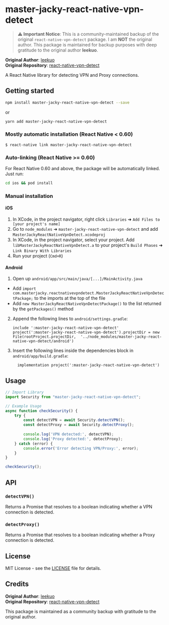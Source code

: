 
# master-jacky-react-native-vpn-detect

> **⚠️ Important Notice**: This is a community-maintained backup of the original `react-native-vpn-detect` package. I am **NOT** the original author. This package is maintained for backup purposes with deep gratitude to the original author **leekuo**.

**Original Author**: [leekuo](https://github.com/leekuo)  
**Original Repository**: [react-native-vpn-detect](https://github.com/leekuo/react-native-vpn-detect)

A React Native library for detecting VPN and Proxy connections.

## Getting started

```bash
npm install master-jacky-react-native-vpn-detect --save
```

or

```bash
yarn add master-jacky-react-native-vpn-detect
```

### Mostly automatic installation (React Native < 0.60)

`$ react-native link master-jacky-react-native-vpn-detect`

### Auto-linking (React Native >= 0.60)

For React Native 0.60 and above, the package will be automatically linked. Just run:

```bash
cd ios && pod install
```

### Manual installation


#### iOS

1. In XCode, in the project navigator, right click `Libraries` ➜ `Add Files to [your project's name]`
2. Go to `node_modules` ➜ `master-jacky-react-native-vpn-detect` and add `MasterJackyReactNativeVpnDetect.xcodeproj`
3. In XCode, in the project navigator, select your project. Add `libMasterJackyReactNativeVpnDetect.a` to your project's `Build Phases` ➜ `Link Binary With Libraries`
4. Run your project (`Cmd+R`)

#### Android

1. Open up `android/app/src/main/java/[...]/MainActivity.java`
  - Add `import com.masterjacky.reactnativevpndetect.MasterJackyReactNativeVpnDetectPackage;` to the imports at the top of the file
  - Add `new MasterJackyReactNativeVpnDetectPackage()` to the list returned by the `getPackages()` method
2. Append the following lines to `android/settings.gradle`:
  	```
  	include ':master-jacky-react-native-vpn-detect'
  	project(':master-jacky-react-native-vpn-detect').projectDir = new File(rootProject.projectDir, 	'../node_modules/master-jacky-react-native-vpn-detect/android')
  	```
3. Insert the following lines inside the dependencies block in `android/app/build.gradle`:
  	```
      implementation project(':master-jacky-react-native-vpn-detect')
  	```


## Usage

```javascript
// Import Library
import Security from "master-jacky-react-native-vpn-detect";

// Example Usage
async function checkSecurity() {
	try {
		const detectVPN = await Security.detectVPN();
		const detectProxy = await Security.detectProxy();
		
		console.log('VPN detected:', detectVPN);
		console.log('Proxy detected:', detectProxy);
	} catch (error) {
		console.error('Error detecting VPN/Proxy:', error);
	}
}

checkSecurity();
```

## API

### `detectVPN()`
Returns a Promise that resolves to a boolean indicating whether a VPN connection is detected.

### `detectProxy()`
Returns a Promise that resolves to a boolean indicating whether a Proxy connection is detected.

## License

MIT License - see the [LICENSE](LICENSE) file for details.

## Credits

**Original Author**: [leekuo](https://github.com/leekuo)  
**Original Repository**: [react-native-vpn-detect](https://github.com/leekuo/react-native-vpn-detect)

This package is maintained as a community backup with gratitude to the original author.
